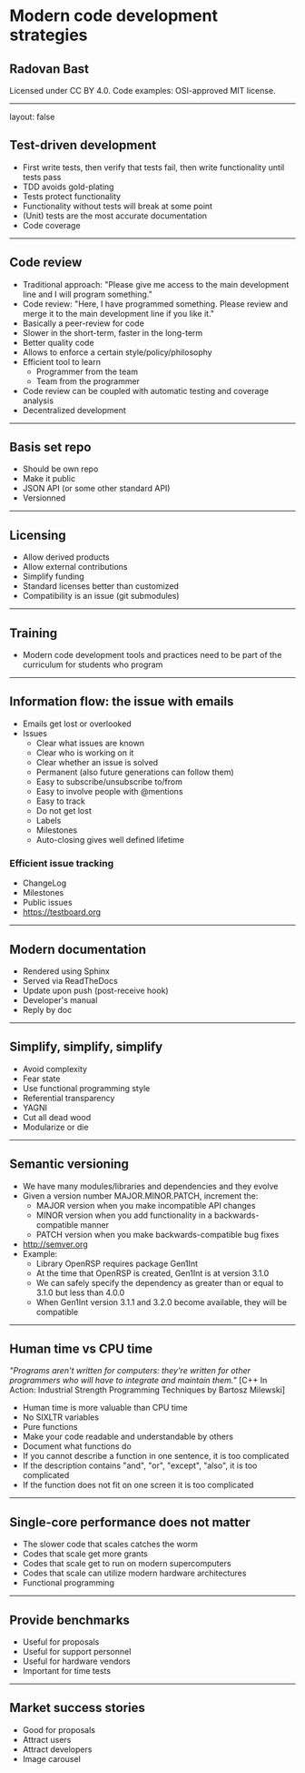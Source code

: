 
# Modern code development strategies

## Radovan Bast

Licensed under CC BY 4.0.
Code examples: OSI-approved MIT license.

---

layout: false

## Test-driven development

- First write tests, then verify that tests fail, then write functionality until tests pass
- TDD avoids gold-plating
- Tests protect functionality
- Functionality without tests will break at some point
- (Unit) tests are the most accurate documentation
- Code coverage

---

## Code review

- Traditional approach: "Please give me access to the main development line and I will program something."
- Code review: "Here, I have programmed something. Please review and merge it to the main development line if you like it."
- Basically a peer-review for code
- Slower in the short-term, faster in the long-term
- Better quality code
- Allows to enforce a certain style/policy/philosophy
- Efficient tool to learn
    - Programmer from the team
    - Team from the programmer
- Code review can be coupled with automatic testing and coverage analysis
- Decentralized development

---

## Basis set repo

- Should be own repo
- Make it public
- JSON API (or some other standard API)
- Versionned

---

## Licensing

- Allow derived products
- Allow external contributions
- Simplify funding
- Standard licenses better than customized
- Compatibility is an issue (git submodules)

---

## Training

- Modern code development tools and practices need to be part of the curriculum
  for students who program

---

## Information flow: the issue with emails

- Emails get lost or overlooked
- Issues
    - Clear what issues are known
    - Clear who is working on it
    - Clear whether an issue is solved
    - Permanent (also future generations can follow them)
    - Easy to subscribe/unsubscribe to/from
    - Easy to involve people with @mentions
    - Easy to track
    - Do not get lost
    - Labels
    - Milestones
    - Auto-closing gives well defined lifetime

### Efficient issue tracking

- ChangeLog
- Milestones
- Public issues
- https://testboard.org

---

## Modern documentation

- Rendered using Sphinx
- Served via ReadTheDocs
- Update upon push (post-receive hook)
- Developer's manual
- Reply by doc

---

## Simplify, simplify, simplify

- Avoid complexity
- Fear state
- Use functional programming style
- Referential transparency
- YAGNI
- Cut all dead wood
- Modularize or die

---

## Semantic versioning

- We have many modules/libraries and dependencies and they evolve
- Given a version number MAJOR.MINOR.PATCH, increment the:
    - MAJOR version when you make incompatible API changes
    - MINOR version when you add functionality in a backwards-compatible manner
    - PATCH version when you make backwards-compatible bug fixes
- http://semver.org
- Example:
    - Library OpenRSP requires package Gen1Int
    - At the time that OpenRSP is created, Gen1Int is at version 3.1.0
    - We can safely specify the dependency as greater than or equal to 3.1.0 but less than 4.0.0
    - When Gen1Int version 3.1.1 and 3.2.0 become available, they will be compatible

---

## Human time vs CPU time

*"Programs aren't written for computers: they're written for other programmers who will have to integrate and maintain them."*
[C++ In Action: Industrial Strength Programming Techniques by Bartosz Milewski]

- Human time is more valuable than CPU time
- No SIXLTR variables
- Pure functions
- Make your code readable and understandable by others
- Document what functions do
- If you cannot describe a function in one sentence, it is too complicated
- If the description contains "and", "or", "except", "also", it is too complicated
- If the function does not fit on one screen it is too complicated

---

## Single-core performance does not matter

- The slower code that scales catches the worm
- Codes that scale get more grants
- Codes that scale get to run on modern supercomputers
- Codes that scale can utilize modern hardware architectures
- Functional programming

---

## Provide benchmarks

- Useful for proposals
- Useful for support personnel
- Useful for hardware vendors
- Important for time tests

---

## Market success stories

- Good for proposals
- Attract users
- Attract developers
- Image carousel
